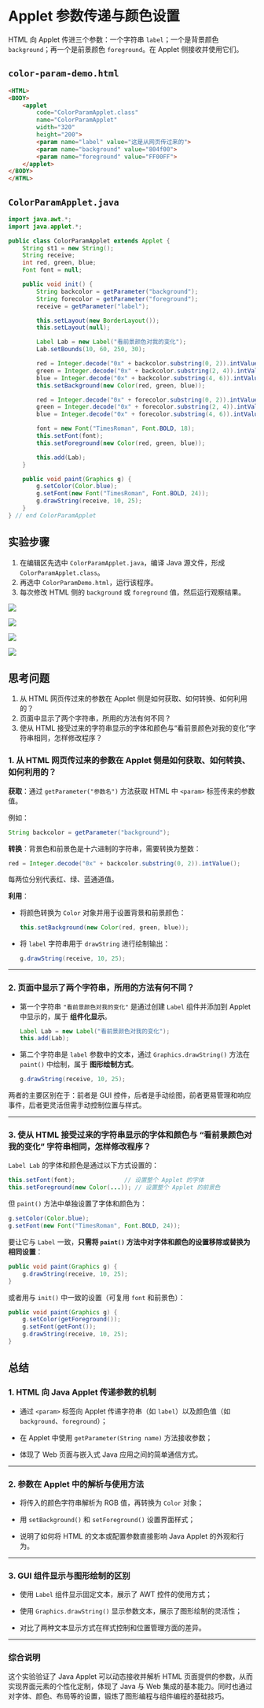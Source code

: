 
# Applet 参数传递与颜色设置

HTML 向 Applet 传进三个参数：一个字符串 `label`；一个是背景颜色 `background`；再一个是前景颜色 `foreground`。在 Applet 侧接收并使用它们。

## `color-param-demo.html`

```html
<HTML>
<BODY>
    <applet
        code="ColorParamApplet.class"
        name="ColorParamApplet"
        width="320"
        height="200">
        <param name="label" value="这是从网页传过来的">
        <param name="background" value="804f00">
        <param name="foreground" value="FF00FF">
    </applet>
</BODY>
</HTML>
```

##  `ColorParamApplet.java`

```java
import java.awt.*;
import java.applet.*;

public class ColorParamApplet extends Applet {
    String st1 = new String();
    String receive;
    int red, green, blue;
    Font font = null;

    public void init() {
        String backcolor = getParameter("background");
        String forecolor = getParameter("foreground");
        receive = getParameter("label");

        this.setLayout(new BorderLayout());
        this.setLayout(null);

        Label Lab = new Label("看前景颜色对我的变化");
        Lab.setBounds(10, 60, 250, 30);

        red = Integer.decode("0x" + backcolor.substring(0, 2)).intValue();
        green = Integer.decode("0x" + backcolor.substring(2, 4)).intValue();
        blue = Integer.decode("0x" + backcolor.substring(4, 6)).intValue();
        this.setBackground(new Color(red, green, blue));

        red = Integer.decode("0x" + forecolor.substring(0, 2)).intValue();
        green = Integer.decode("0x" + forecolor.substring(2, 4)).intValue();
        blue = Integer.decode("0x" + forecolor.substring(4, 6)).intValue();

        font = new Font("TimesRoman", Font.BOLD, 18);
        this.setFont(font);
        this.setForeground(new Color(red, green, blue));

        this.add(Lab);
    }

    public void paint(Graphics g) {
        g.setColor(Color.blue);
        g.setFont(new Font("TimesRoman", Font.BOLD, 24));
        g.drawString(receive, 10, 25);
    }
} // end ColorParamApplet
```

## 实验步骤

1. 在编辑区先选中 `ColorParamApplet.java`，编译 Java 源文件，形成 `ColorParamApplet.class`。  
2. 再选中 `ColorParamDemo.html`，运行该程序。  
3. 每次修改 HTML 侧的 `background` 或 `foreground` 值，然后运行观察结果。

![](assets/Pasted%20image%2020250611153136.png)

![](assets/Pasted%20image%2020250611153214.png)

![](assets/Pasted%20image%2020250611153303.png)

![](assets/Pasted%20image%2020250611153351.png)

## 思考问题

1. 从 HTML 网页传过来的参数在 Applet 侧是如何获取、如何转换、如何利用的？  
2. 页面中显示了两个字符串，所用的方法有何不同？  
3. 使从 HTML 接受过来的字符串显示的字体和颜色与“看前景颜色对我的变化”字符串相同，怎样修改程序？

### 1. 从 HTML 网页传过来的参数在 Applet 侧是如何获取、如何转换、如何利用的？

**获取**：通过 `getParameter("参数名")` 方法获取 HTML 中 `<param>` 标签传来的参数值。

例如：

```java
String backcolor = getParameter("background");
```

**转换**：背景色和前景色是十六进制的字符串，需要转换为整数：

```java
red = Integer.decode("0x" + backcolor.substring(0, 2)).intValue();
```

每两位分别代表红、绿、蓝通道值。

**利用**：

- 将颜色转换为 `Color` 对象并用于设置背景和前景颜色：
    
    ```java
    this.setBackground(new Color(red, green, blue));
    ```
    
- 将 `label` 字符串用于 `drawString` 进行绘制输出：
    
    ```java
    g.drawString(receive, 10, 25);
    ```
    

---

### 2. 页面中显示了两个字符串，所用的方法有何不同？

- 第一个字符串 `"看前景颜色对我的变化"` 是通过创建 `Label` 组件并添加到 Applet 中显示的，属于 **组件化显示**。
    
    ```java
    Label Lab = new Label("看前景颜色对我的变化");
    this.add(Lab);
    ```
    
- 第二个字符串是 `label` 参数中的文本，通过 `Graphics.drawString()` 方法在 `paint()` 中绘制，属于 **图形绘制方式**。
    
    ```java
    g.drawString(receive, 10, 25);
    ```
    

两者的主要区别在于：前者是 GUI 控件，后者是手动绘图，前者更易管理和响应事件，后者更灵活但需手动控制位置与样式。

---

### 3. 使从 HTML 接受过来的字符串显示的字体和颜色与 “看前景颜色对我的变化” 字符串相同，怎样修改程序？

`Label Lab` 的字体和颜色是通过以下方式设置的：

```java
this.setFont(font);              // 设置整个 Applet 的字体
this.setForeground(new Color(...)); // 设置整个 Applet 的前景色
```

但 `paint()` 方法中单独设置了字体和颜色为：

```java
g.setColor(Color.blue);
g.setFont(new Font("TimesRoman", Font.BOLD, 24));
```

要让它与 `Label` 一致，**只需将 `paint()` 方法中对字体和颜色的设置移除或替换为相同设置**：

```java
public void paint(Graphics g) {
    g.drawString(receive, 10, 25);
}
```

或者用与 `init()` 中一致的设置（可复用 `font` 和前景色）：

```java
public void paint(Graphics g) {
    g.setColor(getForeground());
    g.setFont(getFont());
    g.drawString(receive, 10, 25);
}
```

## 总结

### 1. HTML 向 Java Applet 传递参数的机制

- 通过 `<param>` 标签向 Applet 传递字符串（如 `label`）以及颜色值（如 `background`、`foreground`）；
    
- 在 Applet 中使用 `getParameter(String name)` 方法接收参数；
    
- 体现了 Web 页面与嵌入式 Java 应用之间的简单通信方式。
    

---

### 2. 参数在 Applet 中的解析与使用方法

- 将传入的颜色字符串解析为 RGB 值，再转换为 `Color` 对象；
    
- 用 `setBackground()` 和 `setForeground()` 设置界面样式；
    
- 说明了如何将 HTML 的文本或配置参数直接影响 Java Applet 的外观和行为。
    

---

### 3. GUI 组件显示与图形绘制的区别

- 使用 `Label` 组件显示固定文本，展示了 AWT 控件的使用方式；
    
- 使用 `Graphics.drawString()` 显示参数文本，展示了图形绘制的灵活性；
    
- 对比了两种文本显示方式在样式控制和位置管理方面的差异。
    

---

### 综合说明

这个实验验证了 Java Applet 可以动态接收并解析 HTML 页面提供的参数，从而实现界面元素的个性化定制，体现了 Java 与 Web 集成的基本能力。同时也通过对字体、颜色、布局等的设置，锻炼了图形编程与组件编程的基础技巧。

